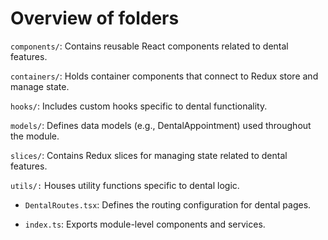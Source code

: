# Overview of folders

`components/`: Contains reusable React components related to dental features.

`containers/`: Holds container components that connect to Redux store and manage state.

`hooks/`: Includes custom hooks specific to dental functionality.

`models/`: Defines data models (e.g., DentalAppointment) used throughout the module.

`slices/`: Contains Redux slices for managing state related to dental features.

`utils/:` Houses utility functions specific to dental logic.

- `DentalRoutes.tsx`: Defines the routing configuration for dental pages.

- `index.ts`: Exports module-level components and services.
